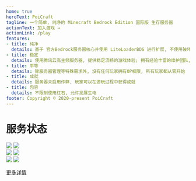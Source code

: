 ```yaml
---
home: true
heroText: PoiCraft
tagline: 一个简单, 纯净的 Minecraft Bedrock Edition 国际版 生存服务器
actionText: 加入游戏 →
actionLink: /play
features:
- title: 纯净
  details: 基于 官方Bedrock服务器核心并使用 LiteLoaderBDS 进行扩展, 不使用破坏游戏体验的插件与资源包
- title: 稳定
  details: 使用腾讯云高主频服务器, 提供稳定流畅的游戏体验; 拥有经验丰富的维护团队, 随时处理突发问题
- title: 平等
  details: 除服务器管理等特殊需求外, 没有任何玩家拥有OP权限, 所有玩家都从零开始
- title: 成就
  details: 服务器未启用作弊, 玩家可以在游玩过程中获得成就
- title: 包容
  details: 不限制使用红石, 允许发展生电
footer: Copyright © 2020-present PoiCraft
---
```


# 服务状态

![](https://poi.uptime.ink/api/badge/18/uptime/24h?labelPrefix=主服务器%20&style=for-the-badge)  ![](https://poi.uptime.ink/api/badge/18/status?labelPrefix=主服务器%20&style=for-the-badge)  
![](https://poi.uptime.ink/api/badge/16/uptime/24h?labelPrefix=QQ%20机器人%20&style=for-the-badge)  ![](https://poi.uptime.ink/api/badge/16/status?labelPrefix=QQ%20机器人%20&style=for-the-badge)  
![](https://poi.uptime.ink/api/badge/22/uptime/24h?labelPrefix=服务器域名%20&style=for-the-badge)  ![](https://poi.uptime.ink/api/badge/22/status?labelPrefix=服务器域名%20&style=for-the-badge) 

[更多详情](https://poi.uptime.ink)
